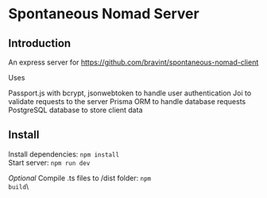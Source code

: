 # Spontaneous Nomad Server

## Introduction

An express server for https://github.com/bravint/spontaneous-nomad-client

Uses 

Passport.js with bcrypt, jsonwebtoken to handle user authentication
Joi to validate requests to the server
Prisma ORM to handle database requests
PostgreSQL database to store client data

## Install

Install dependencies: <code>npm install</code>\
Start server: <code>npm run dev</code>

*Optional* Compile .ts files to /dist folder: <code>npm build</code>\